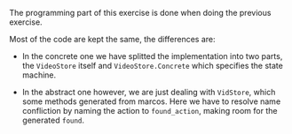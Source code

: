 The programming part of this exercise is done when doing the previous exercise.

Most of the code are kept the same, the differences are:

* In the concrete one we have splitted the implementation into two parts, the `VideoStore` itself
  and `VideoStore.Concrete` which specifies the state machine.

* In the abstract one however, we are just dealing with `VidStore`, which some methods generated
  from marcos. Here we have to resolve name confliction by naming the action to `found_action`,
  making room for the generated `found`.

